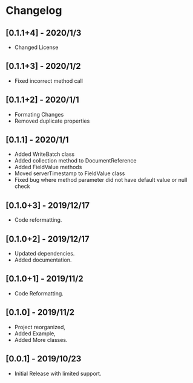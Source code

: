 # Changelog

## [0.1.1+4] - 2020/1/3

- Changed License

## [0.1.1+3] - 2020/1/2

- Fixed incorrect method call

## [0.1.1+2] - 2020/1/1

- Formating Changes
- Removed duplicate properties

## [0.1.1] - 2020/1/1

- Added WriteBatch class
- Added collection method to DocumentReference
- Added FieldValue methods
- Moved serverTimestamp to FieldValue class
- Fixed bug where method parameter did not have default value or null check

## [0.1.0+3] - 2019/12/17

- Code reformatting.

## [0.1.0+2] - 2019/12/17

- Updated dependencies.
- Added documentation.

## [0.1.0+1] - 2019/11/2

- Code Reformatting.

## [0.1.0] - 2019/11/2

- Project reorganized,
- Added Example,
- Added More classes.

## [0.0.1] - 2019/10/23

- Initial Release with limited support.
